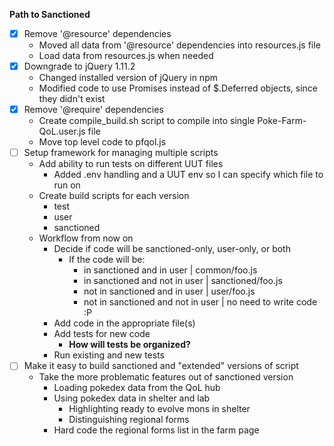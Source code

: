 **Path to Sanctioned**
- [X] Remove '@resource' dependencies
    - Moved all data from '@resource' dependencies into resources.js file
    - Load data from resources.js when needed
- [X] Downgrade to jQuery 1.11.2
    - Changed installed version of jQuery in npm
    - Modified code to use Promises instead of $.Deferred objects, since they didn't exist
- [X] Remove '@require' dependencies
    - Create compile_build.sh script to compile into single Poke-Farm-QoL.user.js file
    - Move top level code to pfqol.js
- [ ] Setup framework for managing multiple scripts
    - Add ability to run tests on different UUT files
      - Added .env handling and a UUT env so I can specify which file to run on
    - Create build scripts for each version
      - test
      - user
      - sanctioned
    - Workflow from now on
      - Decide if code will be sanctioned-only, user-only, or both
        - If the code will be:
          - in sanctioned and in user         | common/foo.js
          - in sanctioned and not in user     | sanctioned/foo.js
          - not in sanctioned and in user     | user/foo.js
          - not in sanctioned and not in user | no need to write code :P
      - Add code in the appropriate file(s)
      - Add tests for new code
        - **How will tests be organized?**
      - Run existing and new tests
- [ ] Make it easy to build sanctioned and "extended" versions of script
    - Take the more problematic features out of sanctioned version
      - Loading pokedex data from the QoL hub
      - Using pokedex data in shelter and lab
        - Highlighting ready to evolve mons in shelter
        - Distinguishing regional forms
      - Hard code the regional forms list in the farm page
